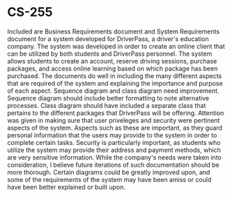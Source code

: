 # CS-255
Included are Business Requirements document and System Requirements document for a system developed for DriverPass, a driver's education company.
The system was developed in order to create an online client that can be utilized by both students and DriverPass personnel.
The system allows students to create an account, reserve driving sessions, purchase packages, and access online learning based on which package has been purchased.
The documents do well in including the many different aspects that are required of the system and explaining the importance and purpose of each aspect.
Sequence diagram and class diagram need improvement.
Sequence diagram should include better formatting to note alternative processes.
Class diagram should have included a separate class that pertains to the different packages that DriverPass will be offering.
Attention was given in making sure that user priveleges and security were pertinent aspects of the system.
Aspects such as these are important, as they guard personal information that the users may provide to the system in order to complete certain tasks.
Security is particularly important, as students who utilize the system may provide their address and payment methods, which are very sensitive information.
While the company's needs were taken into consideration, I believe future iterations of such documentation should be more thorough.
Certain diagrams could be greatly improved upon, and some of the requirements of the system may have been amiss or could have been better explained or built upon.
